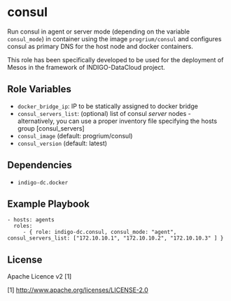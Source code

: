 consul
=========

Run consul in agent or server mode (depending on the variable `consul_mode`) in container using the image `progrium/consul` and configures consul as primary DNS for the host node and docker containers.

This role has been specifically developed to be used for the deployment of Mesos in the framework of INDIGO-DataCloud project.

Role Variables
--------------

- `docker_bridge_ip`: IP to be statically assigned to docker bridge
- `consul_servers_list`: (optional) list of consul *server* nodes - alternatively, you can use a proper inventory file specifying the hosts group [consul_servers]
- `consul_image` (default: progrium/consul)
- `consul_version` (default: latest)

Dependencies
------------

- `indigo-dc.docker`

Example Playbook
----------------

    - hosts: agents
      roles:
         - { role: indigo-dc.consul, consul_mode: "agent", consul_servers_list: ["172.10.10.1", "172.10.10.2", "172.10.10.3" ] }

License
-------

Apache Licence v2 [1]

[1] http://www.apache.org/licenses/LICENSE-2.0


